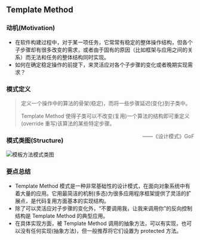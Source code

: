 ## Template Method

### **动机(Motivation)**

- 在软件构建过程中，对于某一项任务，它常常有稳定的整体操作结构，但各个子步骤却有很多改变的需求，或者由于固有的原因（比如框架与应用之间的关系）而无法和任务的整体结构同时实现。
- 如何在确定稳定操作的前提下，来灵活应对各个子步骤的变化或者晚期实现需求？

### **模式定义**

>  定义一个操作中的算法的骨架(稳定)，而将一些步骤延迟(变化)到子类中。
>
> Template Method 使得子类可以不改变(复用)一个算法的结构即可重定义(override 重写)该算法的某些特定步骤。
>
> <span style = "float:right">——《设计模式》GoF</span>

### **模式类图(Structure)**

![模板方法模式类图](https://github.com/jiangshuangjun/pictures/blob/master/%E6%A8%A1%E6%9D%BF%E6%96%B9%E6%B3%95%E6%A8%A1%E5%BC%8F%E7%B1%BB%E5%9B%BE.jpg)

### 要点总结

- Template Method 模式是一种非常基础性的设计模式，在面向对象系统中有着大量的应用。它用最简洁的机制(多态)为很多应用程序框架提供了灵活的扩展点，是代码复用方面基本的实现结构。
- 除了可以灵活应对子步骤的变化外，“不要调用我，让我来调用你”的反向控制结构是 Template Method 的典型应用。
- 在具体实现方面，被 Template Method 调用的抽象方法，可以有实现，也可以没有任何实现(抽象方法)，但一般推荐将它们设置为 protected 方法。   